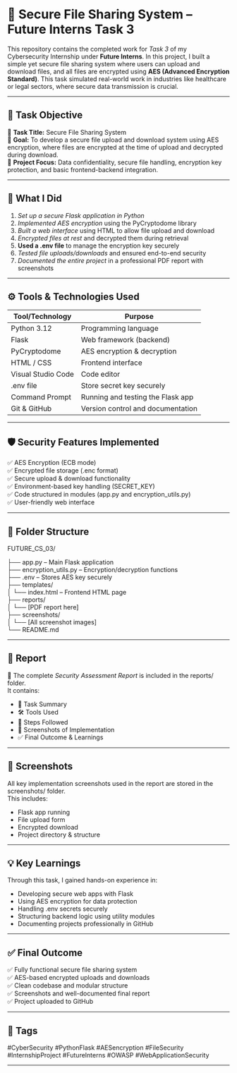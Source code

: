 # 🔐 Secure File Sharing System – Future Interns Task 3

This repository contains the completed work for *Task 3* of my Cybersecurity Internship under **Future Interns**. In this project, I built a simple yet secure file sharing system where users can upload and download files, and all files are encrypted using **AES (Advanced Encryption Standard)**. This task simulated real-world work in industries like healthcare or legal sectors, where secure data transmission is crucial.

---

## 📝 Task Objective

🔹 **Task Title:** Secure File Sharing System  
🔹 **Goal:** To develop a secure file upload and download system using AES encryption, where files are encrypted at the time of upload and decrypted during download.  
🔹 **Project Focus:** Data confidentiality, secure file handling, encryption key protection, and basic frontend-backend integration.

---

## 🚀 What I Did

1. *Set up a secure Flask application in Python*
2. *Implemented AES encryption* using the PyCryptodome library
3. *Built a web interface* using HTML to allow file upload and download
4. *Encrypted files at rest* and decrypted them during retrieval
5. **Used a .env file** to manage the encryption key securely
6. *Tested file uploads/downloads* and ensured end-to-end security
7. *Documented the entire project* in a professional PDF report with screenshots

---

## ⚙ Tools & Technologies Used

| Tool/Technology      | Purpose                             |
|----------------------|--------------------------------------|
| Python 3.12           | Programming language                |
| Flask                | Web framework (backend)             |
| PyCryptodome         | AES encryption & decryption         |
| HTML / CSS           | Frontend interface                  |
| Visual Studio Code   | Code editor                         |
| .env file            | Store secret key securely           |
| Command Prompt       | Running and testing the Flask app   |
| Git & GitHub         | Version control and documentation   |

---

## 🛡 Security Features Implemented

✅ AES Encryption (ECB mode)  
✅ Encrypted file storage (.enc format)  
✅ Secure upload & download functionality  
✅ Environment-based key handling (SECRET_KEY)  
✅ Code structured in modules (app.py and encryption_utils.py)  
✅ User-friendly web interface

---

## 📂 Folder Structure


FUTURE_CS_03/

├── app.py                  – Main Flask application  
├── encryption_utils.py     – Encryption/decryption functions  
├── .env                    – Stores AES key securely  
├── templates/  
│   └── index.html          – Frontend HTML page  
├── reports/  
│   └── [PDF report here]  
├── screenshots/  
│   └── [All screenshot images]  
└── README.md


---

## 📄 Report

📝 The complete *Security Assessment Report* is included in the reports/ folder.  
It contains:

- 🔐 Task Summary  
- 🛠 Tools Used  
- 🧠 Steps Followed  
- 📸 Screenshots of Implementation  
- ✅ Final Outcome & Learnings

---

## 📸 Screenshots

All key implementation screenshots used in the report are stored in the screenshots/ folder.  
This includes:

- Flask app running  
- File upload form  
- Encrypted download  
- Project directory & structure

---

## 💡 Key Learnings

Through this task, I gained hands-on experience in:

- Developing secure web apps with Flask  
- Using AES encryption for data protection  
- Handling .env secrets securely  
- Structuring backend logic using utility modules  
- Documenting projects professionally in GitHub

---

## ✅ Final Outcome

✅ Fully functional secure file sharing system  
✅ AES-based encrypted uploads and downloads  
✅ Clean codebase and modular structure  
✅ Screenshots and well-documented final report  
✅ Project uploaded to GitHub

---

## 📌 Tags

#CyberSecurity #PythonFlask #AESencryption #FileSecurity #InternshipProject #FutureInterns #OWASP #WebApplicationSecurity

---

